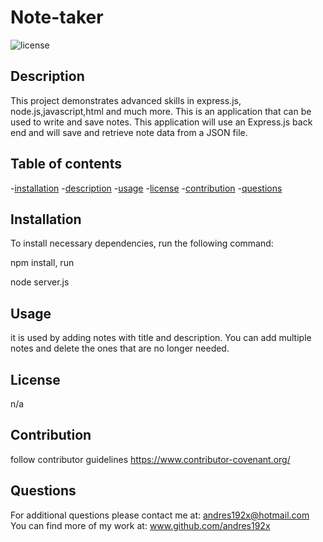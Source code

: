 # Note-taker
  ![license](https://img.shields.io/badge/license-apache-brightgreen)

  ## Description
  This project demonstrates advanced skills in express.js, node.js,javascript,html and much more. This is an application that can be used to write and save notes. This application will use an Express.js back end and will save and retrieve note data from a JSON file.
  
  ## Table of contents

  -[installation](#installation)
  -[description](#description)
  -[usage](#usage)
  -[license](#license)
  -[contribution](#contribution)
  -[questions](#questions)

  ## Installation
  To install necessary dependencies, run the following command:
  
  npm install, run
  
  node server.js
  
  ## Usage
  it is used by adding notes with title and description. You can add multiple notes and delete the ones that are no longer needed.

  ## License
  
  n/a

  ## Contribution
  follow contributor guidelines https://www.contributor-covenant.org/

 
  ## Questions

  For additional questions please contact me at: andres192x@hotmail.com
  You can find more of my work at: www.github.com/andres192x
    